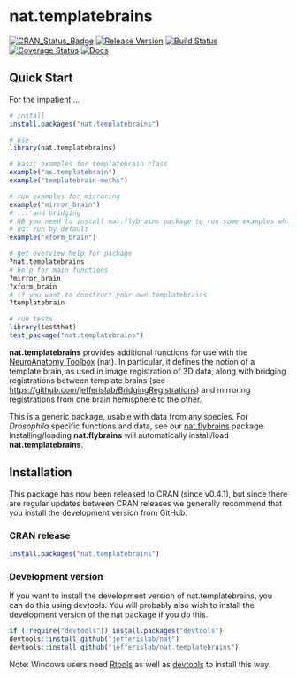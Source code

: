 # nat.templatebrains
[![CRAN_Status_Badge](http://www.r-pkg.org/badges/version/nat.templatebrains)](https://cran.r-project.org/package=nat.templatebrains) 
[![Release Version](https://img.shields.io/github/release/jefferislab/nat.templatebrains.svg)](https://github.com/jefferislab/nat.templatebrains/releases/latest) 
[![Build Status](https://travis-ci.org/jefferislab/nat.templatebrains.svg)](https://travis-ci.org/jefferislab/nat.templatebrains)
[![Coverage Status](https://img.shields.io/coveralls/jefferislab/nat.templatebrains.svg)](https://coveralls.io/r/jefferislab/nat.templatebrains?branch=master)
[![Docs](https://img.shields.io/badge/docs-100%25-brightgreen.svg)](http://jefferislab.github.io/nat.templatebrains/reference/)

## Quick Start

For the impatient ...

```r
# install
install.packages("nat.templatebrains")

# use
library(nat.templatebrains)

# basic examples for templatebrain class
example("as.templatebrain")
example("templatebrain-meths")

# run examples for mirroring
example("mirror_brain")
# ... and bridging
# NB you need to install nat.flybrains package to run some examples which are
# not run by default
example("xform_brain")

# get overview help for package
?nat.templatebrains
# help for main functions
?mirror_brain
?xform_brain
# if you want to construct your own templatebrains
?templatebrain

# run tests
library(testthat)
test_package("nat.templatebrains")
```

**nat.templatebrains** provides additional functions for use with the [NeuroAnatomy Toolbox](https://github.com/jefferis/nat) (nat). In particular, it defines the notion of a template brain, as used in image registration of 3D data, along with bridging registrations between template brains (see https://github.com/jefferislab/BridgingRegistrations) and mirroring registrations from one brain hemisphere to the other.

This is a generic package, usable with data from any species. For _Drosophila_ specific functions and data, see our [nat.flybrains](https://github.com/jefferislab/nat.flybrains) package. Installing/loading **nat.flybrains** will automatically
install/load **nat.templatebrains**.

## Installation
This package has now been released to CRAN (since v0.4.1), but since there are 
regular updates between CRAN releases we generally recommend that you install 
the development version from GitHub.

### CRAN release
```r
install.packages("nat.templatebrains")
```

### Development version
If you want to install the development version of nat.templatebrains, you can do
this using devtools. You will probably also wish to install the development
version of the nat package if you do this.

```r
if (!require("devtools")) install.packages("devtools")
devtools::install_github("jefferislab/nat")
devtools::install_github("jefferislab/nat.templatebrains")
```

Note: Windows users need [Rtools](http://www.murdoch-sutherland.com/Rtools/) as 
well as [devtools](https://CRAN.R-project.org/package=devtools) to install this way.
